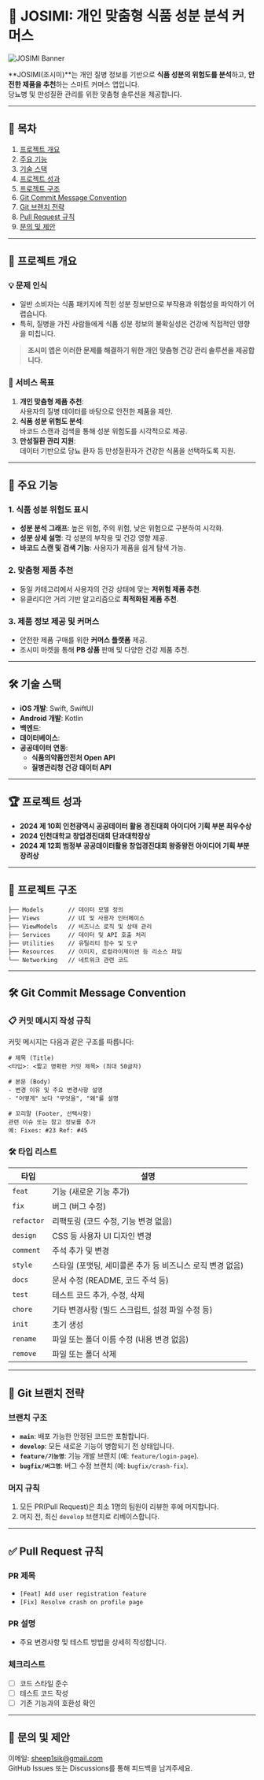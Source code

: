 # 📱 **JOSIMI**: 개인 맞춤형 식품 성분 분석 커머스

![JOSIMI Banner](https://github.com/user-attachments/assets/5458470b-c02f-4a6d-9b0e-b722ced62fb3)

**JOSIMI(조시미)**는 개인 질병 정보를 기반으로 **식품 성분의 위험도를 분석**하고, **안전한 제품을 추천**하는 스마트 커머스 앱입니다.  
당뇨병 및 만성질환 관리를 위한 맞춤형 솔루션을 제공합니다.

---

## 📂 목차
1. [프로젝트 개요](#-프로젝트-개요)  
2. [주요 기능](#-주요-기능)  
3. [기술 스택](#-기술-스택)  
4. [프로젝트 성과](#-프로젝트-성과)  
5. [프로젝트 구조](#-프로젝트-구조)  
6. [Git Commit Message Convention](#-git-commit-message-convention)  
7. [Git 브랜치 전략](#-git-브랜치-전략)  
8. [Pull Request 규칙](#-pull-request-규칙)  
9. [문의 및 제안](#-문의-및-제안)  

---

## 📌 **프로젝트 개요**

### 💡 **문제 인식**
- 일반 소비자는 식품 패키지에 적힌 성분 정보만으로 부작용과 위험성을 파악하기 어렵습니다.  
- 특히, 질병을 가진 사람들에게 식품 성분 정보의 불확실성은 건강에 직접적인 영향을 미칩니다.  

> **조시미 앱은 이러한 문제를 해결하기 위한 개인 맞춤형 건강 관리 솔루션을 제공합니다.**

### 🎯 **서비스 목표**
1. **개인 맞춤형 제품 추천**:  
   사용자의 질병 데이터를 바탕으로 안전한 제품을 제안.
2. **식품 성분 위험도 분석**:  
   바코드 스캔과 검색을 통해 성분 위험도를 시각적으로 제공.  
3. **만성질환 관리 지원**:  
   데이터 기반으로 당뇨 환자 등 만성질환자가 건강한 식품을 선택하도록 지원.

---

## 🚀 **주요 기능**

### 1. **식품 성분 위험도 표시**
- **성분 분석 그래프**: 높은 위험, 주의 위험, 낮은 위험으로 구분하여 시각화.  
- **성분 상세 설명**: 각 성분의 부작용 및 건강 영향 제공.  
- **바코드 스캔 및 검색 기능**: 사용자가 제품을 쉽게 탐색 가능.

### 2. **맞춤형 제품 추천**
- 동일 카테고리에서 사용자의 건강 상태에 맞는 **저위험 제품 추천**.  
- 유클리디안 거리 기반 알고리즘으로 **최적화된 제품 추천**.

### 3. **제품 정보 제공 및 커머스**
- 안전한 제품 구매를 위한 **커머스 플랫폼** 제공.  
- 조시미 마켓을 통해 **PB 상품** 판매 및 다양한 건강 제품 추천.

---

## 🛠 **기술 스택**

- **iOS 개발**: Swift, SwiftUI  
- **Android 개발**: Kotlin  
- **백엔드**: 
- **데이터베이스**:  
- **공공데이터 연동**:  
  - **식품의약품안전처 Open API**  
  - **질병관리청 건강 데이터 API**

---

## 🏆 **프로젝트 성과**

- **2024 제 10회 인천광역시 공공데이터 활용 경진대회 아이디어 기획 부분 최우수상**  
- **2024 인천대학교 창업경진대회 단과대학장상**
- **2024 제 12회 범정부 공공데이터활용 창업경진대회 왕중왕전 아이디어 기획 부분 장려상**  

---

## 📂 **프로젝트 구조**

```plaintext
├── Models       // 데이터 모델 정의
├── Views        // UI 및 사용자 인터페이스
├── ViewModels   // 비즈니스 로직 및 상태 관리
├── Services     // 데이터 및 API 호출 처리
├── Utilities    // 유틸리티 함수 및 도구
├── Resources    // 이미지, 로컬라이제이션 등 리소스 파일
└── Networking   // 네트워크 관련 코드
```

---

## 🛠 **Git Commit Message Convention**

### 📋 **커밋 메시지 작성 규칙**
커밋 메시지는 다음과 같은 구조를 따릅니다:
```plaintext
# 제목 (Title)
<타입>: <짧고 명확한 커밋 제목> (최대 50글자)

# 본문 (Body)
- 변경 이유 및 주요 변경사항 설명
- "어떻게" 보다 "무엇을", "왜"를 설명

# 꼬리말 (Footer, 선택사항)
관련 이슈 또는 참고 정보를 추가
예: Fixes: #23 Ref: #45
```

### 🛠 타입 리스트

| **타입**    | **설명**                                                     |
|-------------|-------------------------------------------------------------|
| `feat`      | 기능 (새로운 기능 추가)                                      |
| `fix`       | 버그 (버그 수정)                                            |
| `refactor`  | 리팩토링 (코드 수정, 기능 변경 없음)                         |
| `design`    | CSS 등 사용자 UI 디자인 변경                                 |
| `comment`   | 주석 추가 및 변경                                           |
| `style`     | 스타일 (포맷팅, 세미콜론 추가 등 비즈니스 로직 변경 없음)     |
| `docs`      | 문서 수정 (README, 코드 주석 등)                             |
| `test`      | 테스트 코드 추가, 수정, 삭제                                 |
| `chore`     | 기타 변경사항 (빌드 스크립트, 설정 파일 수정 등)              |
| `init`      | 초기 생성                                                   |
| `rename`    | 파일 또는 폴더 이름 수정 (내용 변경 없음)                     |
| `remove`    | 파일 또는 폴더 삭제                                          |

---
## 🌿 Git 브랜치 전략

### 브랜치 구조
- **`main`**: 배포 가능한 안정된 코드만 포함합니다.
- **`develop`**: 모든 새로운 기능이 병합되기 전 상태입니다.
- **`feature/기능명`**: 기능 개발 브랜치 (예: `feature/login-page`).
- **`bugfix/버그명`**: 버그 수정 브랜치 (예: `bugfix/crash-fix`).

### 머지 규칙
1. 모든 PR(Pull Request)은 최소 1명의 팀원이 리뷰한 후에 머지합니다.
2. 머지 전, 최신 `develop` 브랜치로 리베이스합니다.

---

## ✅ Pull Request 규칙

### PR 제목
- `[Feat] Add user registration feature`
- `[Fix] Resolve crash on profile page`

### PR 설명
- 주요 변경사항 및 테스트 방법을 상세히 작성합니다.

### 체크리스트
- [ ] 코드 스타일 준수
- [ ] 테스트 코드 작성
- [ ] 기존 기능과의 호환성 확인

---

## 💬 문의 및 제안
이메일: sheep1sik@gmail.com <br/>
GitHub Issues 또는 Discussions를 통해 피드백을 남겨주세요.




